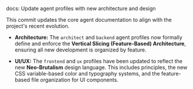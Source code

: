 docs: Update agent profiles with new architecture and design

This commit updates the core agent documentation to align with the project's recent evolution.

- **Architecture:** The `architect` and `backend` agent profiles now formally define and enforce the **Vertical Slicing (Feature-Based) Architecture**, ensuring all new development is organized by feature.

- **UI/UX:** The `frontend` and `ux` profiles have been updated to reflect the new **Neo-Brutalism** design language. This includes principles, the new CSS variable-based color and typography systems, and the feature-based file organization for UI components.